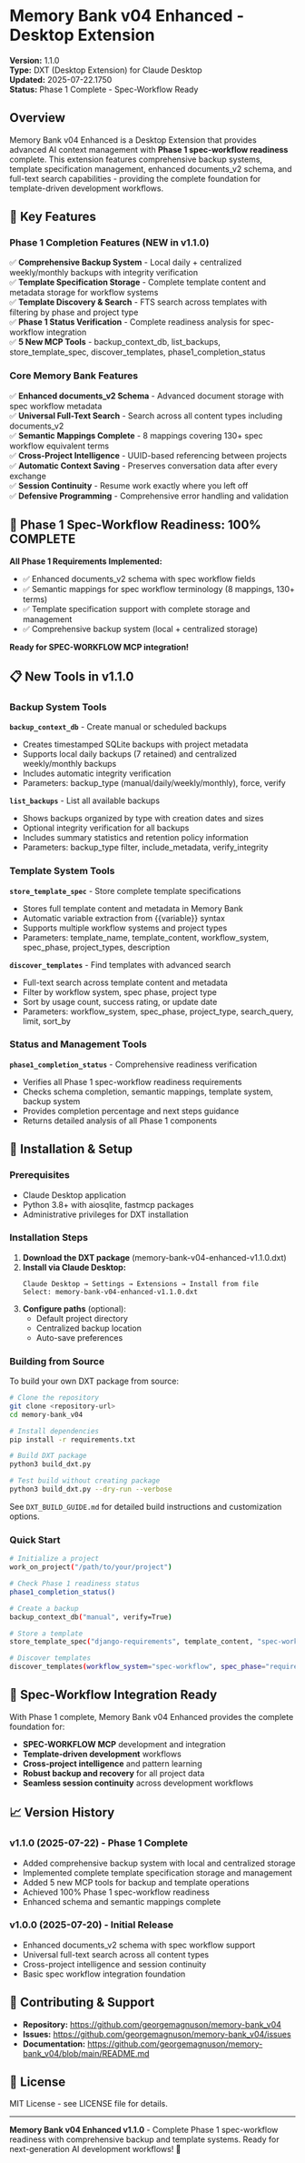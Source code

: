 # Memory Bank v04 Enhanced - Desktop Extension

**Version:** 1.1.0  
**Type:** DXT (Desktop Extension) for Claude Desktop  
**Updated:** 2025-07-22.1750  
**Status:** Phase 1 Complete - Spec-Workflow Ready

## Overview

Memory Bank v04 Enhanced is a Desktop Extension that provides advanced AI context management with **Phase 1 spec-workflow readiness** complete. This extension features comprehensive backup systems, template specification management, enhanced documents_v2 schema, and full-text search capabilities - providing the complete foundation for template-driven development workflows.

## 🌟 Key Features

### **Phase 1 Completion Features (NEW in v1.1.0)**
✅ **Comprehensive Backup System** - Local daily + centralized weekly/monthly backups with integrity verification  
✅ **Template Specification Storage** - Complete template content and metadata storage for workflow systems  
✅ **Template Discovery & Search** - FTS search across templates with filtering by phase and project type  
✅ **Phase 1 Status Verification** - Complete readiness analysis for spec-workflow integration  
✅ **5 New MCP Tools** - backup_context_db, list_backups, store_template_spec, discover_templates, phase1_completion_status

### **Core Memory Bank Features**
✅ **Enhanced documents_v2 Schema** - Advanced document storage with spec workflow metadata  
✅ **Universal Full-Text Search** - Search across all content types including documents_v2  
✅ **Semantic Mappings Complete** - 8 mappings covering 130+ spec workflow equivalent terms  
✅ **Cross-Project Intelligence** - UUID-based referencing between projects  
✅ **Automatic Context Saving** - Preserves conversation data after every exchange  
✅ **Session Continuity** - Resume work exactly where you left off  
✅ **Defensive Programming** - Comprehensive error handling and validation

## 🚀 Phase 1 Spec-Workflow Readiness: 100% COMPLETE

**All Phase 1 Requirements Implemented:**
- ✅ Enhanced documents_v2 schema with spec workflow fields
- ✅ Semantic mappings for spec workflow terminology (8 mappings, 130+ terms)
- ✅ Template specification support with complete storage and management
- ✅ Comprehensive backup system (local + centralized storage)

**Ready for SPEC-WORKFLOW MCP integration!**

## 📋 New Tools in v1.1.0

### **Backup System Tools**

**`backup_context_db`** - Create manual or scheduled backups
- Creates timestamped SQLite backups with project metadata
- Supports local daily backups (7 retained) and centralized weekly/monthly backups
- Includes automatic integrity verification
- Parameters: backup_type (manual/daily/weekly/monthly), force, verify

**`list_backups`** - List all available backups  
- Shows backups organized by type with creation dates and sizes
- Optional integrity verification for all backups
- Includes summary statistics and retention policy information
- Parameters: backup_type filter, include_metadata, verify_integrity

### **Template System Tools**

**`store_template_spec`** - Store complete template specifications
- Stores full template content and metadata in Memory Bank
- Automatic variable extraction from {{variable}} syntax
- Supports multiple workflow systems and project types
- Parameters: template_name, template_content, workflow_system, spec_phase, project_types, description

**`discover_templates`** - Find templates with advanced search
- Full-text search across template content and metadata
- Filter by workflow system, spec phase, project type
- Sort by usage count, success rating, or update date
- Parameters: workflow_system, spec_phase, project_type, search_query, limit, sort_by

### **Status and Management Tools**

**`phase1_completion_status`** - Comprehensive readiness verification
- Verifies all Phase 1 spec-workflow readiness requirements
- Checks schema completion, semantic mappings, template system, backup system
- Provides completion percentage and next steps guidance
- Returns detailed analysis of all Phase 1 components

## 🔧 Installation & Setup

### **Prerequisites**
- Claude Desktop application
- Python 3.8+ with aiosqlite, fastmcp packages
- Administrative privileges for DXT installation

### **Installation Steps**

1. **Download the DXT package** (memory-bank-v04-enhanced-v1.1.0.dxt)
2. **Install via Claude Desktop:**
   ```
   Claude Desktop → Settings → Extensions → Install from file
   Select: memory-bank-v04-enhanced-v1.1.0.dxt
   ```
3. **Configure paths** (optional):
   - Default project directory
   - Centralized backup location
   - Auto-save preferences

### **Building from Source**

To build your own DXT package from source:

```bash
# Clone the repository
git clone <repository-url>
cd memory-bank_v04

# Install dependencies
pip install -r requirements.txt

# Build DXT package
python3 build_dxt.py

# Test build without creating package
python3 build_dxt.py --dry-run --verbose
```

See `DXT_BUILD_GUIDE.md` for detailed build instructions and customization options.

### **Quick Start**

```bash
# Initialize a project
work_on_project("/path/to/your/project")

# Check Phase 1 readiness status  
phase1_completion_status()

# Create a backup
backup_context_db("manual", verify=True)

# Store a template
store_template_spec("django-requirements", template_content, "spec-workflow", "requirements")

# Discover templates
discover_templates(workflow_system="spec-workflow", spec_phase="requirements")
```

## 🎯 Spec-Workflow Integration Ready

With Phase 1 complete, Memory Bank v04 Enhanced provides the complete foundation for:
- **SPEC-WORKFLOW MCP** development and integration
- **Template-driven development** workflows
- **Cross-project intelligence** and pattern learning
- **Robust backup and recovery** for all project data
- **Seamless session continuity** across development workflows

## 📈 Version History

### **v1.1.0** (2025-07-22) - Phase 1 Complete
- Added comprehensive backup system with local and centralized storage
- Implemented complete template specification storage and management
- Added 5 new MCP tools for backup and template operations
- Achieved 100% Phase 1 spec-workflow readiness
- Enhanced schema and semantic mappings complete

### **v1.0.0** (2025-07-20) - Initial Release  
- Enhanced documents_v2 schema with spec workflow support
- Universal full-text search across all content types
- Cross-project intelligence and session continuity
- Basic spec workflow integration foundation

## 🤝 Contributing & Support

- **Repository:** https://github.com/georgemagnuson/memory-bank_v04
- **Issues:** https://github.com/georgemagnuson/memory-bank_v04/issues
- **Documentation:** https://github.com/georgemagnuson/memory-bank_v04/blob/main/README.md

## 📄 License

MIT License - see LICENSE file for details.

---

**Memory Bank v04 Enhanced v1.1.0** - Complete Phase 1 spec-workflow readiness with comprehensive backup and template systems. Ready for next-generation AI development workflows! 🚀
